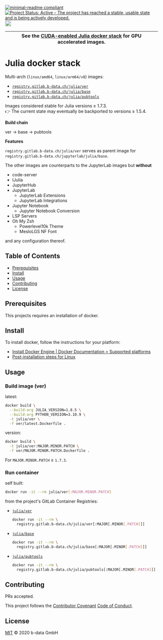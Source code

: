 [![minimal-readme compliant](https://img.shields.io/badge/readme%20style-minimal-brightgreen.svg)](https://github.com/RichardLitt/standard-readme/blob/master/example-readmes/minimal-readme.md) [![Project Status: Active – The project has reached a stable, usable state and is being actively developed.](https://www.repostatus.org/badges/latest/active.svg)](https://www.repostatus.org/#active) <a href="https://liberapay.com/benz0li/donate"><img src="https://liberapay.com/assets/widgets/donate.svg" alt="Donate using Liberapay" height="20"></a>

| See the [CUDA-enabled Julia docker stack](CUDA.md) for GPU accelerated images. |
|--------------------------------------------------------------------------------|

# Julia docker stack

Multi-arch (`linux/amd64`, `linux/arm64/v8`) images:

* [`registry.gitlab.b-data.ch/julia/ver`](https://gitlab.b-data.ch/julia/ver/container_registry)
* [`registry.gitlab.b-data.ch/julia/base`](https://gitlab.b-data.ch/julia/base/container_registry)
* [`registry.gitlab.b-data.ch/julia/pubtools`](https://gitlab.b-data.ch/julia/pubtools/container_registry)

Images considered stable for Julia versions ≥ 1.7.3.  
:point_right: The current state may eventually be backported to versions ≥
1.5.4.

**Build chain**

ver → base → pubtools

**Features**

`registry.gitlab.b-data.ch/julia/ver` serves as parent image for
`registry.gitlab.b-data.ch/jupyterlab/julia/base`.

The other images are counterparts to the JupyterLab images but **without**

* code-server
* IJulia
* JupyterHub
* JupyterLab
  * JupyterLab Extensions
  * JupyterLab Integrations
* Jupyter Notebook
  * Jupyter Notebook Conversion
* LSP Servers
* Oh My Zsh
  * Powerlevel10k Theme
  * MesloLGS NF Font

and any configuration thereof.

## Table of Contents

* [Prerequisites](#prerequisites)
* [Install](#install)
* [Usage](#usage)
* [Contributing](#contributing)
* [License](#license)

## Prerequisites

This projects requires an installation of docker.

## Install

To install docker, follow the instructions for your platform:

* [Install Docker Engine | Docker Documentation > Supported platforms](https://docs.docker.com/engine/install/#supported-platforms)
* [Post-installation steps for Linux](https://docs.docker.com/engine/install/linux-postinstall/)

## Usage

### Build image (ver)

latest:

```bash
docker build \
  --build-arg JULIA_VERSION=1.8.5 \
  --build-arg PYTHON_VERSION=3.10.9 \
  -t julia/ver \
  -f ver/latest.Dockerfile .
```

version:

```bash
docker build \
  -t julia/ver:MAJOR.MINOR.PATCH \
  -f ver/MAJOR.MINOR.PATCH.Dockerfile .
```

For `MAJOR.MINOR.PATCH` ≥ `1.7.3`.

### Run container

self built:

```bash
docker run -it --rm julia/ver[:MAJOR.MINOR.PATCH]
```

from the project's GitLab Container Registries:

* [`julia/ver`](https://gitlab.b-data.ch/julia/ver/container_registry)  
  ```bash
  docker run -it --rm \
    registry.gitlab.b-data.ch/julia/ver[:MAJOR[.MINOR[.PATCH]]]
  ```
* [`julia/base`](https://gitlab.b-data.ch/julia/base/container_registry)  
  ```bash
  docker run -it --rm \
    registry.gitlab.b-data.ch/julia/base[:MAJOR[.MINOR[.PATCH]]]
  ```
* [`julia/pubtools`](https://gitlab.b-data.ch/julia/pubtools/container_registry)
  ```bash
  docker run -it --rm \
    registry.gitlab.b-data.ch/julia/pubtools[:MAJOR[.MINOR[.PATCH]]]
  ```

## Contributing

PRs accepted.

This project follows the
[Contributor Covenant](https://www.contributor-covenant.org)
[Code of Conduct](CODE_OF_CONDUCT.md).

## License

[MIT](LICENSE) © 2020 b-data GmbH
